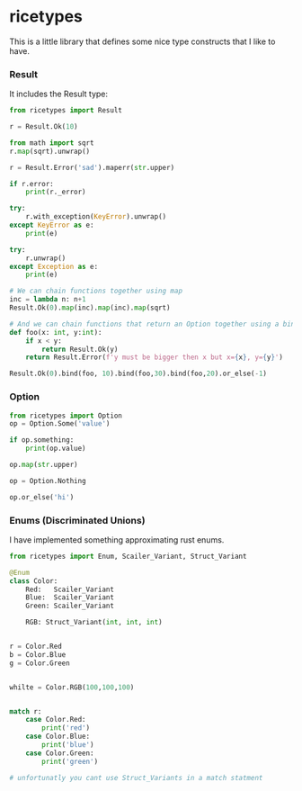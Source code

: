# ricetypes

This is a little library that defines some nice type constructs that I like to have.


### Result 

It includes the Result type:
``` python
from ricetypes import Result

r = Result.Ok(10)

from math import sqrt
r.map(sqrt).unwrap()

r = Result.Error('sad').maperr(str.upper)

if r.error:
    print(r._error)

try:
    r.with_exception(KeyError).unwrap()
except KeyError as e:
    print(e)

try:
    r.unwrap()
except Exception as e:
    print(e)

# We can chain functions together using map
inc = lambda n: n+1
Result.Ok(0).map(inc).map(inc).map(sqrt)

# And we can chain functions that return an Option together using a bind
def foo(x: int, y:int):
    if x < y:
        return Result.Ok(y)
    return Result.Error(f'y must be bigger then x but x={x}, y={y}')

Result.Ok(0).bind(foo, 10).bind(foo,30).bind(foo,20).or_else(-1)
```


### Option
``` python
from ricetypes import Option
op = Option.Some('value')

if op.something:
    print(op.value)

op.map(str.upper)

op = Option.Nothing

op.or_else('hi')

```


### Enums (Discriminated Unions)

I have implemented something approximating rust enums.

``` python
from ricetypes import Enum, Scailer_Variant, Struct_Variant

@Enum
class Color:
    Red:   Scailer_Variant
    Blue:  Scailer_Variant
    Green: Scailer_Variant

    RGB: Struct_Variant(int, int, int)


r = Color.Red
b = Color.Blue
g = Color.Green


whilte = Color.RGB(100,100,100)


match r:
    case Color.Red:
        print('red')
    case Color.Blue:
        print('blue')
    case Color.Green:
        print('green')

# unfortunatly you cant use Struct_Variants in a match statment

```
